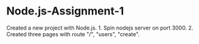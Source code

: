 # Node.js-Assignment-1
Created a new project with Node.js. 1. Spin nodejs server on port 3000. 2. Created three pages with route "/", "users", "create".  
